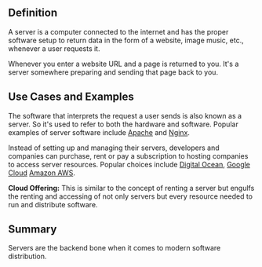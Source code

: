 ## Definition
A server is a computer connected to the internet and has the proper software setup to return data in the form of a website, image music, etc., whenever a user requests it.

Whenever you enter a website URL and a page is returned to you. It's a server somewhere preparing and sending that page back to you.

## Use Cases and Examples
The software that interprets the request a user sends is also known as a server. So it's used to refer to both the hardware and software. 
Popular examples of server software include [Apache](https://httpd.apache.org) and [Nginx](https://www.nginx.com).

Instead of setting up and managing their servers, developers and companies can purchase, rent or pay a subscription to hosting companies to access server resources.
Popular choices include [Digital Ocean](https://www.digitalocean.com), [Google Cloud](https://cloud.google.com) [Amazon AWS](https://aws.amazon.com/).

**Cloud Offering:** This is similar to the concept of renting a server but engulfs the renting and accessing of not only servers but every resource needed to run and distribute software. 
## Summary
Servers are the backend bone when it comes to modern software distribution. 
